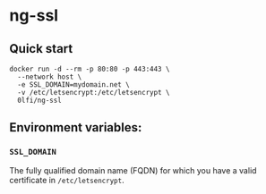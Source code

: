 # ng-ssl

## Quick start

```
docker run -d --rm -p 80:80 -p 443:443 \
  --network host \
  -e SSL_DOMAIN=mydomain.net \
  -v /etc/letsencrypt:/etc/letsencrypt \
  0lfi/ng-ssl
```

## Environment variables:

### `SSL_DOMAIN`
The fully qualified domain name (FQDN) for which you have a valid certificate
in `/etc/letsencrypt`.


